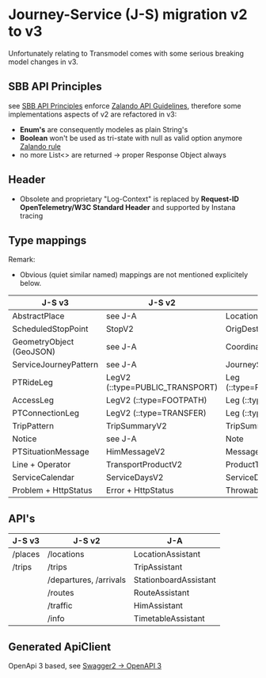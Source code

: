 # Journey-Service (J-S) migration v2 to v3
Unfortunately relating to Transmodel comes with some serious breaking model changes in v3.

## SBB API Principles
see [SBB API Principles](https://schweizerischebundesbahnen.github.io/api-principles/) enforce [Zalando API Guidelines](https://opensource.zalando.com/restful-api-guidelines/), therefore some implementations aspects of v2 are refactored in v3:
* **Enum's** are consequently modeles as plain String's
* **Boolean** won't be used as tri-state with null as valid option anymore [Zalando rule](https://opensource.zalando.com/restful-api-guidelines/#122)
* no more List<> are returned -> proper Response Object always

## Header
* Obsolete and proprietary "Log-Context" is replaced by **Request-ID** **OpenTelemetry/W3C Standard Header** and supported by Instana tracing

## Type mappings

Remark:
* Obvious (quiet similar named) mappings are not mentioned explicitely below.


| J-S v3                   | J-S v2                          | J-A                           |
| ------------------------ | ------------------------------- |-----------------------------  |
| AbstractPlace            | see J-A                         | Location                      |
| ScheduledStopPoint       | StopV2                          | OrigDestType / StopType       |
| GeometryObject (GeoJSON) | see J-A                         | CoordinatesWGS84              |
| ServiceJourneyPattern    | see J-A                         | JourneySegment                |
| PTRideLeg                | LegV2 (::type=PUBLIC_TRANSPORT) | Leg (::type=PUBLIC_TRANSPORT) |
| AccessLeg                | LegV2 (::type=FOOTPATH)         | Leg (::type=FOOTPATH)         |
| PTConnectionLeg          | LegV2 (::type=TRANSFER)         | Leg (::type=TRANSFER)         |
| TripPattern              | TripSummaryV2                   | TripSummary                   |
| Notice                   | see J-A                         | Note                          |
| PTSituationMessage       | HimMessageV2                    | Message                       |
| Line + Operator          | TransportProductV2              | ProductType                   |
| ServiceCalendar          | ServiceDaysV2                   | ServiceDays                   |
| Problem + HttpStatus     | Error + HttpStatus              | Throwable/Exception           |

## API's
| J-S v3                   | J-S v2                          | J-A                           |
| ------------------------ | ------------------------------- |-----------------------------  |
| /places                  | /locations                      | LocationAssistant             |
| /trips                   | /trips                          | TripAssistant                 |
|                          | /departures, /arrivals          | StationboardAssistant         |
|                          | /routes                         | RouteAssistant                |
|                          | /traffic                        | HimAssistant                  |
|                          | /info                           | TimetableAssistant            |

## Generated ApiClient
OpenApi 3 based, see [Swagger2 -> OpenAPI 3](https://code.sbb.ch/projects/KI_FAHRPLAN/repos/journey-service/browse/journey-service-client/SwitchingSwagger2ToOpenApi3.md)

